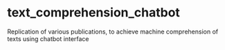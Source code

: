 # text_comprehension_chatbot
Replication of various publications, to achieve machine comprehension of texts using chatbot interface
